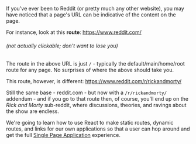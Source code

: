 
If you've ever been to Reddit (or pretty much any other website), you may have noticed that a page's URL can be indicative of the content on the page.

  

For instance, look at this **route**: https://www.reddit.com/

###### (not actually clickable; don't want to lose you)

  

The route in the above URL is just `/` - typically the default/main/home/root route for any page. No surprises of where the above should take you.

  

This route, however, is different: https://www.reddit.com/r/rickandmorty/

  

Still the same base - reddit.com - but now with a `/r/rickandmorty/` addendum - and if you go to that route then, of course, you'll end up on the _Rick and Morty_ sub-reddit, where discussions, theories, and ravings about the show are endless.

  

We're going to learn how to use React to make static routes, dynamic routes, and links for our own applications so that a user can hop around and get the full [Single Page Application](https://medium.com/@NeotericEU/single-page-application-vs-multiple-page-application-2591588efe58) experience.